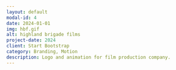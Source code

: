 ```yaml
---
layout: default
modal-id: 4
date: 2024-01-01
img: hbf.gif
alt: highland brigade films
project-date: 2024
client: Start Bootstrap
category: Branding, Motion
description: Logo and animation for film production company.
---
```

